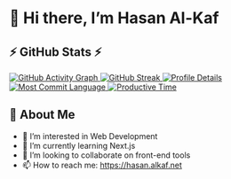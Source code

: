 # 👋 Hi there, I’m Hasan Al-Kaf

## ⚡ GitHub Stats ⚡

<a href="https://github.com/hasanalkaf3">
  <img src="https://github-readme-activity-graph.vercel.app/graph?username=hasanalkaf3&theme=xcode&hide_border=true" alt="GitHub Activity Graph" />
</a>
<a href="https://github.com/hasanalkaf3">
  <img src="https://github-readme-streak-stats.herokuapp.com/?user=hasanalkaf3&theme=algolia" alt="GitHub Streak" />
</a>
<a href="https://github.com/hasanalkaf3">
  <img src="https://github-profile-summary-cards.vercel.app/api/cards/profile-details?username=hasanalkaf3&theme=algolia" alt="Profile Details" />
</a>
<a href="https://github.com/hasanalkaf3">
  <img src="https://github-profile-summary-cards.vercel.app/api/cards/most-commit-language?username=hasanalkaf3&theme=algolia" alt="Most Commit Language" />
</a>
<a href="https://github.com/hasanalkaf3">
  <img src="https://github-profile-summary-cards.vercel.app/api/cards/productive-time?username=hasanalkaf3&theme=algolia&utcOffset=3" alt="Productive Time" />
</a>

## 💬 About Me

- 👀 I’m interested in Web Development
- 🌱 I’m currently learning Next.js
- 👯 I’m looking to collaborate on front-end tools
- 📫 How to reach me: https://hasan.alkaf.net
